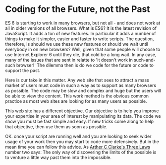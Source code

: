 Coding for the Future, not the Past
===

ES 6 is starting to work in many browsers, but not all - and does not work at all in older versions of all browsers.
What is ES6? It is the latest revision of JavaScript. 
It adds a ton of new features. In particular it adds a number of things to make it simpler, easier and faster to write scripts.
The question, therefore, is should we use these new features or should we wait until everybody in on new browsers?
Well, given that some people will choose to use Internet Explorer 6 until they die, that cold be a long wait.
In any case, many of the issues that are sent in relatte to 'It doesn't work in such-and-such browser!'
The dilemma then is do we code for the future or code to support the past.

Here is our take in this matter.
Any web site that sees to attract a mass market of users must code in such a way as to support as many browsers as possible.
The code may be slow and complex and huge but the users will be able to view the content.
This work method is the obvious common practice as most web sites are looking for as many users as possible.

This web site has a different objective. Our objective is to help you improve your expertise in your area of interest by manipulating its data.
The code we show you must be fast simple and easy. 
If new tricks come along to help that objective, then use them as soon as possible.

OK. once your script are running well and you are looking to seek wider usage of your work then you may start to code more defensively.
But in the mean time you can follow this advice.
As [Arther C Clarke's Three Laws]( https://en.wikipedia.org/wiki/Clarke%27s_three_laws ) number two says: The only way of discovering the limits of the possible is to venture a little way past them into the impossible.


